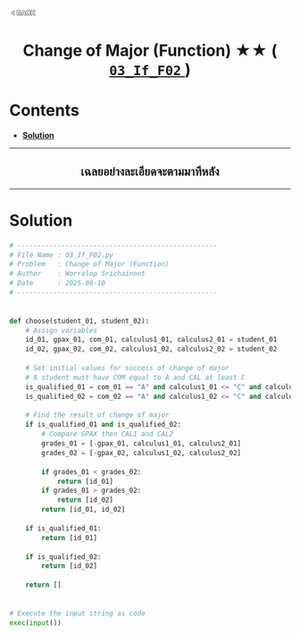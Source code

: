 <p align="left">
  <a href="../README.md">
    <img src="../../Z99-OTHERS/00-common/00-back.png" style="width:10%">
  </a>
</p>

<div align="center">
  <h1>
    Change of Major (Function) ★★ (
      <a href="https://drive.google.com/file/d/1nQPh-_8_xB0CoRFRaLPMdGSMfGRpBB1v/view?usp=drive_link">
        <code>03_If_F02</code>
      </a>
    )
  </h1>
</div>

# Contents

-   [**Solution**](#solution)

---

<div align="center">
  <h2>เฉลยอย่างละเอียดจะตามมาทีหลัง</h2>
</div>

---

# Solution

```python
# --------------------------------------------------
# File Name : 03_If_F02.py
# Problem   : Change of Major (Function)
# Author    : Worralop Srichainont
# Date      : 2025-06-10
# --------------------------------------------------


def choose(student_01, student_02):
    # Assign variables
    id_01, gpax_01, com_01, calculus1_01, calculus2_01 = student_01
    id_02, gpax_02, com_02, calculus1_02, calculus2_02 = student_02

    # Set initial values for success of change of major
    # A student must have COM equal to A and CAL at least C
    is_qualified_01 = com_01 == "A" and calculus1_01 <= "C" and calculus2_01 <= "C"
    is_qualified_02 = com_02 == "A" and calculus1_02 <= "C" and calculus2_02 <= "C"

    # Find the result of change of major
    if is_qualified_01 and is_qualified_02:
        # Compare GPAX then CAL1 and CAL2
        grades_01 = [-gpax_01, calculus1_01, calculus2_01]
        grades_02 = [-gpax_02, calculus1_02, calculus2_02]

        if grades_01 < grades_02:
            return [id_01]
        if grades_01 > grades_02:
            return [id_02]
        return [id_01, id_02]

    if is_qualified_01:
        return [id_01]

    if is_qualified_02:
        return [id_02]

    return []


# Execute the input string as code
exec(input())
```

